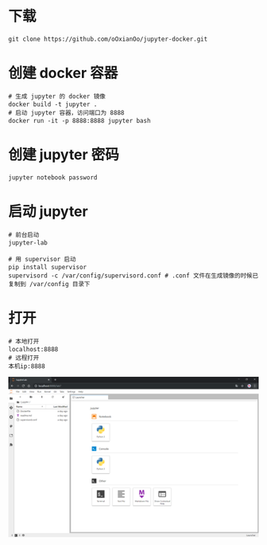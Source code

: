# 下载

```shell
git clone https://github.com/oOxianOo/jupyter-docker.git
```


# 创建 docker 容器

```shell
# 生成 jupyter 的 docker 镜像 
docker build -t jupyter . 
# 启动 jupyter 容器，访问端口为 8888 
docker run -it -p 8888:8888 jupyter bash 
```


# 创建 jupyter 密码

```shell
jupyter notebook password
```


# 启动 jupyter

``` shell
# 前台启动
jupyter-lab

# 用 supervisor 启动
pip install supervisor
supervisord -c /var/config/supervisord.conf # .conf 文件在生成镜像的时候已复制到 /var/config 目录下
```

# 打开

```
# 本地打开
localhost:8888
# 远程打开
本机ip:8888
```

![截图](imgs/jupyter.png)


